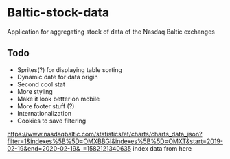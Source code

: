 # Baltic-stock-data
Application for aggregating stock of data of the Nasdaq Baltic exchanges


## Todo
* Sprites(?) for displaying table sorting
* Dynamic date for data origin
* Second cool stat
* More styling
* Make it look better on mobile
* More footer stuff (?)
* Internationalization
* Cookies to save filtering


https://www.nasdaqbaltic.com/statistics/et/charts/charts_data_json?filter=1&indexes%5B%5D=OMXBBGI&indexes%5B%5D=OMXT&start=2019-02-19&end=2020-02-19&_=1582121340635
index data from here